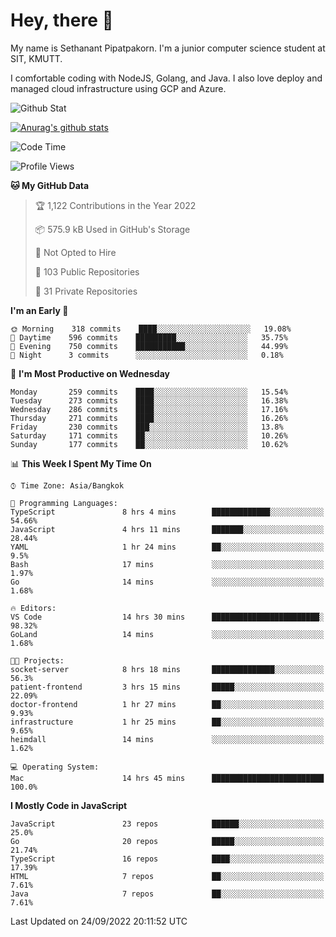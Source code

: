 # Hey, there 🙌
My name is Sethanant Pipatpakorn. I'm a junior computer science student at SIT, KMUTT.

I comfortable coding with NodeJS, Golang, and Java. I also love deploy and managed cloud infrastructure using GCP and Azure.

![Github Stat](https://github-profile-summary-cards.vercel.app/api/cards/profile-details?username=thetkpark&theme=dracula)

[![Anurag's github stats](https://github-readme-stats.vercel.app/api?username=thetkpark&count_private=true&show_icons=true&theme=tokyonight)](https://github.com/anuraghazra/github-readme-stats)

<!--START_SECTION:waka-->
![Code Time](http://img.shields.io/badge/Code%20Time-798%20hrs%2035%20mins-blue)

![Profile Views](http://img.shields.io/badge/Profile%20Views-0-blue)

**🐱 My GitHub Data** 

> 🏆 1,122 Contributions in the Year 2022
 > 
> 📦 575.9 kB Used in GitHub's Storage 
 > 
> 🚫 Not Opted to Hire
 > 
> 📜 103 Public Repositories 
 > 
> 🔑 31 Private Repositories  
 > 
**I'm an Early 🐤** 

```text
🌞 Morning    318 commits    ████░░░░░░░░░░░░░░░░░░░░░   19.08% 
🌆 Daytime    596 commits    █████████░░░░░░░░░░░░░░░░   35.75% 
🌃 Evening    750 commits    ███████████░░░░░░░░░░░░░░   44.99% 
🌙 Night      3 commits      ░░░░░░░░░░░░░░░░░░░░░░░░░   0.18%

```
📅 **I'm Most Productive on Wednesday** 

```text
Monday       259 commits    ████░░░░░░░░░░░░░░░░░░░░░   15.54% 
Tuesday      273 commits    ████░░░░░░░░░░░░░░░░░░░░░   16.38% 
Wednesday    286 commits    ████░░░░░░░░░░░░░░░░░░░░░   17.16% 
Thursday     271 commits    ████░░░░░░░░░░░░░░░░░░░░░   16.26% 
Friday       230 commits    ███░░░░░░░░░░░░░░░░░░░░░░   13.8% 
Saturday     171 commits    ██░░░░░░░░░░░░░░░░░░░░░░░   10.26% 
Sunday       177 commits    ██░░░░░░░░░░░░░░░░░░░░░░░   10.62%

```


📊 **This Week I Spent My Time On** 

```text
⌚︎ Time Zone: Asia/Bangkok

💬 Programming Languages: 
TypeScript               8 hrs 4 mins        █████████████░░░░░░░░░░░░   54.66% 
JavaScript               4 hrs 11 mins       ███████░░░░░░░░░░░░░░░░░░   28.44% 
YAML                     1 hr 24 mins        ██░░░░░░░░░░░░░░░░░░░░░░░   9.5% 
Bash                     17 mins             ░░░░░░░░░░░░░░░░░░░░░░░░░   1.97% 
Go                       14 mins             ░░░░░░░░░░░░░░░░░░░░░░░░░   1.68%

🔥 Editors: 
VS Code                  14 hrs 30 mins      ████████████████████████░   98.32% 
GoLand                   14 mins             ░░░░░░░░░░░░░░░░░░░░░░░░░   1.68%

🐱‍💻 Projects: 
socket-server            8 hrs 18 mins       ██████████████░░░░░░░░░░░   56.3% 
patient-frontend         3 hrs 15 mins       █████░░░░░░░░░░░░░░░░░░░░   22.09% 
doctor-frontend          1 hr 27 mins        ██░░░░░░░░░░░░░░░░░░░░░░░   9.93% 
infrastructure           1 hr 25 mins        ██░░░░░░░░░░░░░░░░░░░░░░░   9.65% 
heimdall                 14 mins             ░░░░░░░░░░░░░░░░░░░░░░░░░   1.62%

💻 Operating System: 
Mac                      14 hrs 45 mins      █████████████████████████   100.0%

```

**I Mostly Code in JavaScript** 

```text
JavaScript               23 repos            ██████░░░░░░░░░░░░░░░░░░░   25.0% 
Go                       20 repos            █████░░░░░░░░░░░░░░░░░░░░   21.74% 
TypeScript               16 repos            ████░░░░░░░░░░░░░░░░░░░░░   17.39% 
HTML                     7 repos             ██░░░░░░░░░░░░░░░░░░░░░░░   7.61% 
Java                     7 repos             ██░░░░░░░░░░░░░░░░░░░░░░░   7.61%

```



 Last Updated on 24/09/2022 20:11:52 UTC
<!--END_SECTION:waka-->
